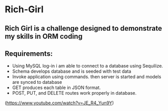 # Rich-Girl

## Rich Girl is a challenge designed to demonstrate my skills in ORM coding

## Requirements:
* Using MySQL log-in i am able to connect to a database using Sequilize.
* Schema develops database and is seeded with test data
* Invoke application using commands. then server is started and models are synced to database
* GET produces each table in JSON format.
* POST, PUT, and DELETE routes work properly in database.

(https://www.youtube.com/watch?v=JE_R4_Yun9Y)
